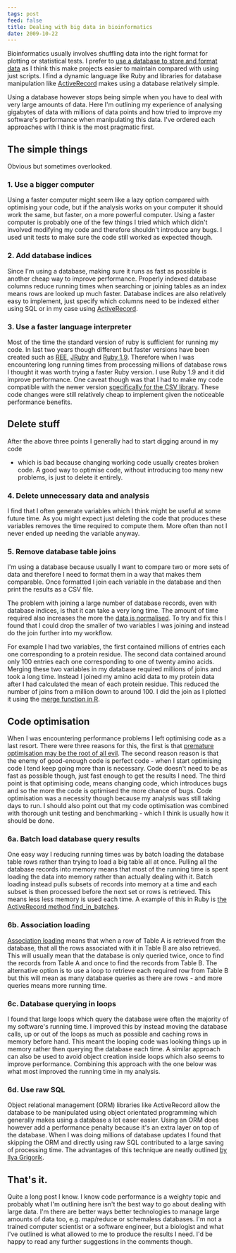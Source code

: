 ```yaml
---
tags: post
feed: false
title: Dealing with big data in bioinformatics
date: 2009-10-22
---
```


Bioinformatics usually involves shuffling data into the right format for
plotting or statistical tests. I prefer to [use a database to store and format
data][database] as I think this make projects easier to maintain compared with
using just scripts. I find a dynamic language like Ruby and libraries for
database manipulation like [ActiveRecord][ar] makes using a database relatively
simple.

Using a database however stops being simple when you have to deal with very
large amounts of data. Here I'm outlining my experience of analysing gigabytes
of data with millions of data points and how tried to improve my software's
performance when manipulating this data. I've ordered each approaches with I
think is the most pragmatic first.

## The simple things

Obvious but sometimes overlooked.

### 1. Use a bigger computer

Using a faster computer might seem like a lazy option compared with optimising
your code, but if the analysis works on your computer it should work the same,
but faster, on a more powerful computer. Using a faster computer is probably
one of the few things I tried which which didn't involved modifying my code and
therefore shouldn't introduce any bugs. I used unit tests to make sure the code
still worked as expected though.

### 2. Add database indices

Since I'm using a database, making sure it runs as fast as possible is another
cheap way to improve performance. Properly indexed database columns reduce
running times when searching or joining tables as an index means rows are
looked up much faster. Database indices are also relatively easy to implement,
just specify which columns need to be indexed either using SQL or in my case
using [ActiveRecord][ar_index].

### 3. Use a faster language interpreter

Most of the time the standard version of ruby is sufficient for running my
code. In last two years though different but faster versions have been created
such as [REE][ree], [JRuby][jruby] and [Ruby 1.9][ruby19]. Therefore when I was
encountering long running times from processing millions of database rows I
thought it was worth trying a faster Ruby version. I use Ruby 1.9 and it did
improve performance. One caveat though was that I had to make my code
compatible with the newer version [specifically for the CSV library][csv].
These code changes were still relatively cheap to implement given the
noticeable performance benefits.

## Delete stuff

After the above three points I generally had to start digging around in my code

- which is bad because changing working code usually creates broken code. A
  good way to optimise code, without introducing too many new problems, is just
  to delete it entirely.

### 4. Delete unnecessary data and analysis

I find that I often generate variables which I think might be useful at some
future time. As you might expect just deleting the code that produces these
variables removes the time required to compute them. More often than not I
never ended up needing the variable anyway.

### 5. Remove database table joins

I'm using a database because usually I want to compare two or more sets of data
and therefore I need to format them in a way that makes them comparable. Once
formatted I join each variable in the database and then print the results as a
CSV file.

The problem with joining a large number of database records, even with database
indices, is that it can take a very long time. The amount of time required also
increases the more the [data is normalised][norm]. To try and fix this I found
that I could drop the smaller of two variables I was joining and instead do the
join further into my workflow.

For example I had two variables, the first contained millions of entries each
one corresponding to a protein residue. The second data contained around only
100 entries each one corresponding to one of twenty amino acids. Merging these
two variables in my database required millions of joins and took a long time.
Instead I joined my amino acid data to my protein data after I had calculated
the mean of each protein residue. This reduced the number of joins from a
million down to around 100. I did the join as I plotted it using the [merge
function in R][merge].

## Code optimisation

When I was encountering performance problems I left optimising code as a last
resort. There were three reasons for this, the first is that [premature
optimisation may be the root of all evil][premature]. The second reason reason
is that the enemy of good-enough code is perfect code - when I start optimising
code I tend keep going more than is necessary. Code doesn't need to be as fast
as possible though, just fast enough to get the results I need. The third point
is that optimising code, means changing code, which introduces bugs and so the
more the code is optimised the more chance of bugs. Code optimisation was a
necessity though because my analysis was still taking days to run. I should
also point out that my code optimisation was combined with thorough unit
testing and benchmarking - which I think is usually how it should be done.

### 6a. Batch load database query results

One easy way I reducing running times was by batch loading the database table
rows rather than trying to load a big table all at once. Pulling all the
database records into memory means that most of the running time is spent
loading the data into memory rather than actually dealing with it. Batch
loading instead pulls subsets of records into memory at a time and each subset
is then processed before the next set or rows is retrieved. This means less
less memory is used each time. A example of this in Ruby is [the ActiveRecord
method find_in_batches][batches].

### 6b. Association loading

[Association loading][assoc] means that when a row of Table A is retrieved from
the database, that all the rows associated with it in Table B are also
retrieved. This will usually mean that the database is only queried twice, once
to find the records from Table A and once to find the records from Table B. The
alternative option is to use a loop to retrieve each required row from Table B
but this will mean as many database queries as there are rows - and more
queries means more running time.

### 6c. Database querying in loops

I found that large loops which query the database were often the majority of my software's running time. I improved this by instead moving the database calls, up or out of the loops as much as possible and caching rows in memory before hand. This meant the looping code was looking things up in memory rather then querying the database each time. A similar approach can also be used to avoid object creation inside loops which also seems to improve performance. Combining this approach with the one below was what most improved the running time in my analysis.

### 6d. Use raw SQL

Object relational management (ORM) libraries like ActiveRecord allow the
database to be manipulated using object orientated programming which generally
makes using a database a lot easer easier. Using an ORM does however add a
performance penalty because it's an extra layer on top of the database. When I
was doing millions of database updates I found that skipping the ORM and
directly using raw SQL contributed to a large saving of processing time. The
advantages of this technique are neatly outlined [by Ilya Grigorik][ilya].

## That's it.

Quite a long post I know. I know code performance is a weighty topic and
probably what I'm outlining here isn't the best way to go about dealing with
large data. I'm there are better ways better technologies to manage large
amounts of data too, e.g. map/reduce or schemaless databases. I'm not a trained
computer scientist or a software engineer, but a biologist and what I've
outlined is what allowed to me to produce the results I need. I'd be happy to
read any further suggestions in the comments though.

[ar]: http://guides.rubyonrails.org/active_record_querying.html
[database]: /post/using-a-database/
[ar_index]: http://api.rubyonrails.org/classes/ActiveRecord/ConnectionAdapters/SchemaStatements.html#M001911
[ree]: http://www.rubyenterpriseedition.com/
[jruby]: http://jruby.org/
[ruby19]: http://www.ruby-lang.org/en/news/2009/07/20/ruby-1-9-1-p243-released/
[csv]: http://blog.grayproductions.net/articles/getting_code_ready_for_ruby_19
[norm]: http://en.wikipedia.org/wiki/Database_normalization
[merge]: https://stat.ethz.ch/R-manual/R-devel/library/base/html/merge.html
[premature]: http://fetter.org/optimization.html
[batches]: http://archives.ryandaigle.com/articles/2009/2/23/what-s-new-in-edge-rails-batched-find
[assoc]: http://guides.rubyonrails.org/active_record_querying.html#eager-loading-associations
[ilya]: http://www.igvita.com/2007/10/29/boosting-activerecord-performance/
